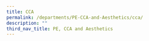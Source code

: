 ```yaml
---
title: CCA
permalink: /departments/PE-CCA-and-Aesthetics/cca/
description: ""
third_nav_title: PE, CCA and Aesthetics
---
```

